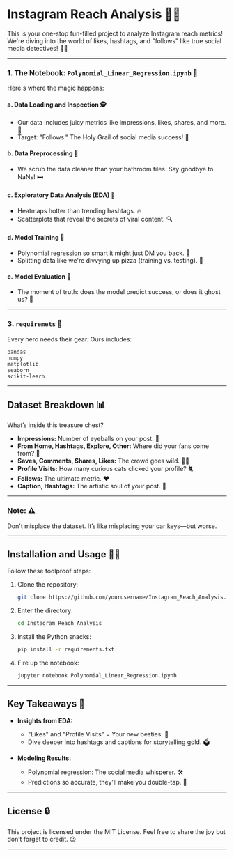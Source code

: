 # Instagram Reach Analysis 🔎📲

This is your one-stop fun-filled project to analyze Instagram reach metrics! We're diving into the world of likes, hashtags, and "follows" like true social media detectives! 🕵️‍♂️

---

### 1. The Notebook: `Polynomial_Linear_Regression.ipynb` 📓
Here's where the magic happens:

#### a. **Data Loading and Inspection** 🕵️
- Our data includes juicy metrics like impressions, likes, shares, and more. 🍇
- Target: "Follows." The Holy Grail of social media success! 🌟

#### b. **Data Preprocessing** 🔧
- We scrub the data cleaner than your bathroom tiles. Say goodbye to NaNs! 🛏️

#### c. **Exploratory Data Analysis (EDA)** 🎨
- Heatmaps hotter than trending hashtags. 🔥
- Scatterplots that reveal the secrets of viral content. 🔍

#### d. **Model Training** 🚀
- Polynomial regression so smart it might just DM you back. 🕺
- Splitting data like we're divvying up pizza (training vs. testing). 🍕

#### e. **Model Evaluation** 🔢
- The moment of truth: does the model predict success, or does it ghost us? 🙈

---

### 3. `requiremets` 🎂
Every hero needs their gear. Ours includes:

```
pandas
numpy
matplotlib
seaborn
scikit-learn
```

---

## Dataset Breakdown 📊

What’s inside this treasure chest?

- **Impressions:** Number of eyeballs on your post. 🔮
- **From Home, Hashtags, Explore, Other:** Where did your fans come from? 🚪
- **Saves, Comments, Shares, Likes:** The crowd goes wild. 💃🌟
- **Profile Visits:** How many curious cats clicked your profile? 🐈
- **Follows:** The ultimate metric. ❤
- **Caption, Hashtags:** The artistic soul of your post. 🎨

---

### Note: ⚠️
Don't misplace the dataset. It’s like misplacing your car keys—but worse.

---

## Installation and Usage 🏋️‍♂️

Follow these foolproof steps:

1. Clone the repository:
   ```bash
   git clone https://github.com/yourusername/Instagram_Reach_Analysis.git
   ```

2. Enter the directory:
   ```bash
   cd Instagram_Reach_Analysis
   ```

3. Install the Python snacks:
   ```bash
   pip install -r requirements.txt
   ```

4. Fire up the notebook:
   ```bash
   jupyter notebook Polynomial_Linear_Regression.ipynb
   ```

---

## Key Takeaways 🌟

- **Insights from EDA:**
  - "Likes" and "Profile Visits" = Your new besties. 🤭
  - Dive deeper into hashtags and captions for storytelling gold. 🗳

- **Modeling Results:**
  - Polynomial regression: The social media whisperer. 🛠
  - Predictions so accurate, they'll make you double-tap. 📲

---

## License 🔒

This project is licensed under the MIT License. Feel free to share the joy but don’t forget to credit. 😉

---

